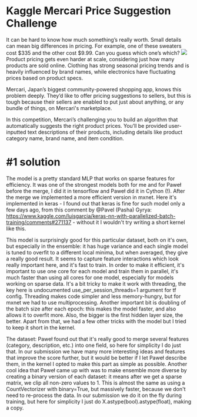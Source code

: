 # Kaggle Mercari Price Suggestion Challenge

It can be hard to know how much something’s really worth. Small details can mean big differences in pricing. For example, one of these sweaters cost $335 and the other cost $9.99. Can you guess which one’s which?
![](https://storage.googleapis.com/kaggle-media/competitions/mercari/mercari_comparison.png)
Product pricing gets even harder at scale, considering just how many products are sold online. Clothing has strong seasonal pricing trends and is heavily influenced by brand names, while electronics have fluctuating prices based on product specs.

Mercari, Japan’s biggest community-powered shopping app, knows this problem deeply. They’d like to offer pricing suggestions to sellers, but this is tough because their sellers are enabled to put just about anything, or any bundle of things, on Mercari's marketplace.

In this competition, Mercari’s challenging you to build an algorithm that automatically suggests the right product prices. You’ll be provided user-inputted text descriptions of their products, including details like product category name, brand name, and item condition.

# #1 solution
The model is a pretty standard MLP that works on sparse features for efficiency. It was one of the strongest models both for me and for Paweł before the merge, I did it in tensorflow and Paweł did it in Cython (!). After the merge we implemented a more efficient version in mxnet. Here it's implemented in keras - I found out that keras is fine for such model only a few days ago, from this comment by @Pavel (Pasha) Gyrya: https://www.kaggle.com/luisgarcia/keras-nn-with-parallelized-batch-training/comments#271137 - without it I wouldn't try writing a short kernel like this.

This model is surprisingly good for this particular dataset, both on it's own, but especially in the ensemble: it has huge variance and each single model is tuned to overfit to a different local minima, but when averaged, they give a really good result. It seems to capture feature interactions which look really important here, and it's fast to train. In order to make it efficient, it's important to use one core for each model and train them in parallel, it's much faster than using all cores for one model, especially for models working on sparse data. It's a bit tricky to make it work with threading, the key here is undocumented use_per_session_threads=1 argument for tf config. Threading makes code simpler and less memory-hungry, but for mxnet we had to use multiprocessing. Another important bit is doubling of the batch size after each epoch: this makes the model faster, and also allows it to overfit more. Also, the bigger is the first hidden layer size, the better. Apart from that, we had a few other tricks with the model but I tried to keep it short in the kernel.

The dataset: Paweł found out that it's really good to merge several features (category, description, etc.) into one field, so here for simplicity I do just that. In our submission we have many more interesting ideas and features that improve the score further, but it would be better if I let Paweł describe them, in the kernel I opted to make this part as simple as possible. Another cool idea that Paweł came up with was to make ensemble more diverse by creating a binary version of each dataset: it means after we get a sparse matrix, we clip all non-zero values to 1. This is almost the same as using a CountVectorizer with binary=True, but massively faster, because we don't need to re-process the data. In our submission we do it on the fly during training, but here for simplicity I just do X.astype(bool).astype(float), making a copy.
